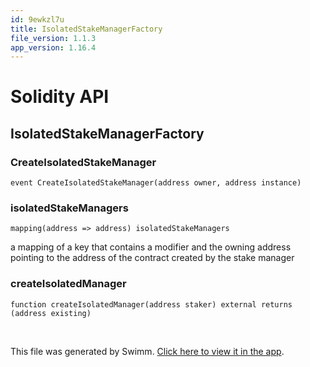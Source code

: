 ```yaml
---
id: 9ewkzl7u
title: IsolatedStakeManagerFactory
file_version: 1.1.3
app_version: 1.16.4
---
```


# Solidity API

## IsolatedStakeManagerFactory

### CreateIsolatedStakeManager

```
event CreateIsolatedStakeManager(address owner, address instance)
```

### isolatedStakeManagers

```
mapping(address => address) isolatedStakeManagers
```

a mapping of a key that contains a modifier and the owning address pointing to the address of the contract created by the stake manager

### createIsolatedManager

```
function createIsolatedManager(address staker) external returns (address existing)
```

<br/>

This file was generated by Swimm. [Click here to view it in the app](https://app.swimm.io/repos/Z2l0aHViJTNBJTNBc3Rha2UtbWFuYWdlciUzQSUzQWhleHBheS1kYXk=/docs/9ewkzl7u).

